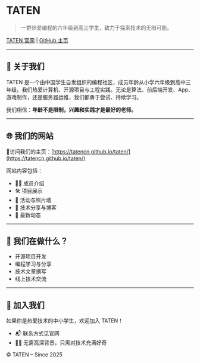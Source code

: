 # TATEN

> 一群热爱编程的六年级到高三学生，致力于探索技术的无限可能。

[TATEN 官网](https://tatencn.github.io/taten/) | [GitHub 主页](https://github.com/tatencn)

---

## 🧠 关于我们

TATEN 是一个由中国学生自发组织的编程社区，成员年龄从小学六年级到高中三年级。我们热爱计算机、开源项目与工程实践。无论是算法、前后端开发、App、游戏制作，还是服务器运维，我们都勇于尝试、持续学习。

我们相信：**年龄不是限制，兴趣和实践才是最好的老师。**

---

## 🌐 我们的网站

📍访问我们的主页：[https://tatencn.github.io/taten/](https://tatencn.github.io/taten/)

网站内容包括：

- 🙋‍♂️ 成员介绍
- 🛠️ 项目展示
- 📸 活动与照片墙
- 📜 技术分享与博客
- 📢 最新动态

---

## 🚀 我们在做什么？

- 开源项目开发
- 编程学习与分享
- 技术文章撰写
- 线上技术交流

---

## 🤝 加入我们

如果你是热爱技术的中小学生，欢迎加入 TATEN！

- 📬 联系方式见官网
- 🧑‍💻 无需高深背景，只需对技术充满好奇

© TATEN – Since 2025
